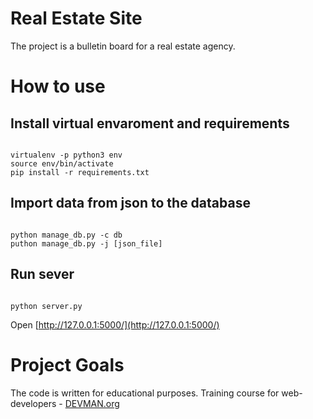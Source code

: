 # Real Estate Site

The project is a bulletin board for a real estate agency.

# How to use

## Install virtual envaroment and requirements

``` #!bash

virtualenv -p python3 env
source env/bin/activate
pip install -r requirements.txt
```

## Import data from json to the database

``` #!bash

python manage_db.py -c db
puthon manage_db.py -j [json_file]
```

## Run sever

``` #!bash

python server.py
```

Open [http://127.0.0.1:5000/](http://127.0.0.1:5000/)

# Project Goals

The code is written for educational purposes. Training course for web-developers - [DEVMAN.org](https://devman.org)
